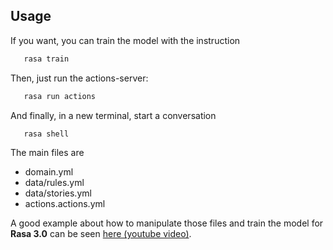 ## Usage
If you want, you can train the model with the instruction
```sh
   rasa train
   ```
Then, just run the actions-server:
```sh
   rasa run actions
   ```
And finally, in a new terminal, start a conversation
```sh
   rasa shell
   ```
The main files are 

- domain.yml
- data/rules.yml
- data/stories.yml
- actions.actions.yml

A good example about how to manipulate those files and train the model for **Rasa 3.0** can be seen [here (youtube video)](https://www.youtube.com/watch?v=PfYBXidENlg&ab_channel=Rasa). 



